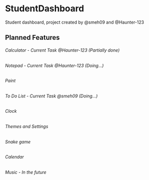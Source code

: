 # StudentDashboard
Student dashboard, project created by @smeh09 and @Haunter-123


## Planned Features
###### Calculator - Current Task @Haunter-123 (Partially done)
###### Notepad - Current Task @Haunter-123 (Doing...)
###### Paint
###### To Do List - Current Task @smeh09 (Doing...)
###### Clock
###### Themes and Settings
###### Snake game
###### Calendar
###### Music - In the future

